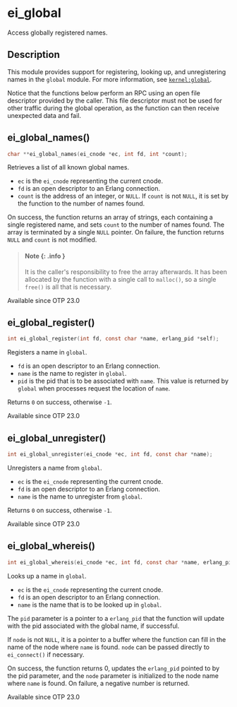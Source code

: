 <!--
%CopyrightBegin%

Copyright Ericsson AB 2023-2024. All Rights Reserved.

Licensed under the Apache License, Version 2.0 (the "License");
you may not use this file except in compliance with the License.
You may obtain a copy of the License at

    http://www.apache.org/licenses/LICENSE-2.0

Unless required by applicable law or agreed to in writing, software
distributed under the License is distributed on an "AS IS" BASIS,
WITHOUT WARRANTIES OR CONDITIONS OF ANY KIND, either express or implied.
See the License for the specific language governing permissions and
limitations under the License.

%CopyrightEnd%
-->
# ei_global

Access globally registered names.

## Description

This module provides support for registering, looking up, and unregistering
names in the `global` module. For more information, see
[`kernel:global`](`m:global`).

Notice that the functions below perform an RPC using an open file descriptor
provided by the caller. This file descriptor must not be used for other traffic
during the global operation, as the function can then receive unexpected data
and fail.

## ei_global_names()

```c
char **ei_global_names(ei_cnode *ec, int fd, int *count);
```

Retrieves a list of all known global names.

- `ec` is the `ei_cnode` representing the current cnode.
- `fd` is an open descriptor to an Erlang connection.
- `count` is the address of an integer, or `NULL`. If `count` is not `NULL`, it
  is set by the function to the number of names found.

On success, the function returns an array of strings, each containing a single
registered name, and sets `count` to the number of names found. The array is
terminated by a single `NULL` pointer. On failure, the function returns `NULL`
and `count` is not modified.

> #### Note {: .info }
>
> It is the caller's responsibility to free the array afterwards. It has been
> allocated by the function with a single call to `malloc()`, so a single
> `free()` is all that is necessary.

Available since OTP 23.0

## ei_global_register()

```c
int ei_global_register(int fd, const char *name, erlang_pid *self);
```

Registers a name in `global`.

- `fd` is an open descriptor to an Erlang connection.
- `name` is the name to register in `global`.
- `pid` is the pid that is to be associated with `name`. This value is returned
  by `global` when processes request the location of `name`.

Returns `0` on success, otherwise `-1`.

Available since OTP 23.0

## ei_global_unregister()

```c
int ei_global_unregister(ei_cnode *ec, int fd, const char *name);
```

Unregisters a name from `global`.

- `ec` is the `ei_cnode` representing the current cnode.
- `fd` is an open descriptor to an Erlang connection.
- `name` is the name to unregister from `global`.

Returns `0` on success, otherwise `-1`.

Available since OTP 23.0

## ei_global_whereis()

```c
int ei_global_whereis(ei_cnode *ec, int fd, const char *name, erlang_pid* pid, char *node);
```

Looks up a name in `global`.

- `ec` is the `ei_cnode` representing the current cnode.
- `fd` is an open descriptor to an Erlang connection.
- `name` is the name that is to be looked up in `global`.

The `pid` parameter is a pointer to a `erlang_pid` that the function will update
with the pid associated with the global name, if successful.

If `node` is not `NULL`, it is a pointer to a buffer where the function can fill
in the name of the node where `name` is found. `node` can be passed directly to
`ei_connect()` if necessary.

On success, the function returns 0, updates the `erlang_pid` pointed to by the
pid parameter, and the `node` parameter is initialized to the node name where
`name` is found. On failure, a negative number is returned.

Available since OTP 23.0
